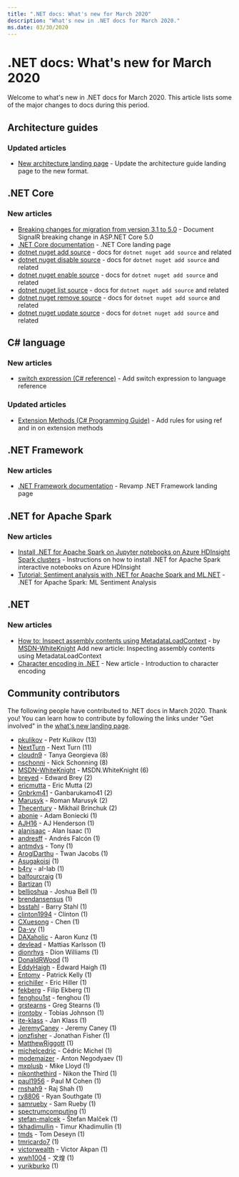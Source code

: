 ```yaml
---
title: ".NET docs: What's new for March 2020"
description: "What's new in .NET docs for March 2020."
ms.date: 03/30/2020
---
```


# .NET docs: What's new for March 2020

Welcome to what's new in .NET docs for March 2020. This article lists some of the major changes to docs during this period.

## Architecture guides

### Updated articles

- [New architecture landing page](../architecture/index.yml) - Update the architecture guide landing page to the new format.

## .NET Core

### New articles

- [Breaking changes for migration from version 3.1 to 5.0](../core/compatibility/3.1-5.0.md) - Document SignalR breaking change in ASP.NET Core 5.0
- [.NET Core documentation](../core/index.yml) - .NET Core landing page
- [dotnet nuget add source](../core/tools/dotnet-nuget-add-source.md) - docs for `dotnet nuget add source` and related
- [dotnet nuget disable source](../core/tools/dotnet-nuget-disable-source.md) - docs for `dotnet nuget add source` and related
- [dotnet nuget enable source](../core/tools/dotnet-nuget-enable-source.md) - docs for `dotnet nuget add source` and related
- [dotnet nuget list source](../core/tools/dotnet-nuget-list-source.md) - docs for `dotnet nuget add source` and related
- [dotnet nuget remove source](../core/tools/dotnet-nuget-remove-source.md) - docs for `dotnet nuget add source` and related
- [dotnet nuget update source](../core/tools/dotnet-nuget-update-source.md) - docs for `dotnet nuget add source` and related

## C# language

### New articles

- [switch expression (C# reference)](../csharp/language-reference/operators/switch-expression.md) - Add switch expression to language reference

### Updated articles

- [Extension Methods (C# Programming Guide)](../csharp/programming-guide/classes-and-structs/extension-methods.md) - Add rules for using ref and in on extension methods

## .NET Framework

### New articles

- [.NET Framework documentation](../framework/index.yml) - Revamp .NET Framework landing page

## .NET for Apache Spark

### New articles

- [Install .NET for Apache Spark on Jupyter notebooks on Azure HDInsight Spark clusters](../spark/how-to-guides/hdinsight-notebook-installation.md) - Instructions on how to install .NET for Apache Spark interactive notebooks on Azure HDInsight
- [Tutorial: Sentiment analysis with .NET for Apache Spark and ML.NET](../spark/tutorials/ml-sentment-analysis.md) - .NET for Apache Spark: ML Sentiment Analysis

## .NET

### New articles

- [How to: Inspect assembly contents using MetadataLoadContext](../standard/assembly/inspect-contents-using-metadataloadcontext.md) - by [MSDN-WhiteKnight](https://github.com/MSDN-WhiteKnight) Add new article: Inspecting assembly contents using MetadataLoadContext
- [Character encoding in .NET](../standard/base-types/character-encoding-introduction.md) - New article - Introduction to character encoding

## Community contributors

The following people have contributed to .NET docs in March 2020. Thank you! You can learn how to contribute by following the links under "Get involved" in the [what's new landing page](index.yml).

- [pkulikov](https://github.com/pkulikov) - Petr Kulikov (13)
- [NextTurn](https://github.com/NextTurn) - Next Turn (11)
- [cloudn9](https://github.com/cloudn9) - Tanya Georgieva (8)
- [nschonni](https://github.com/nschonni) - Nick Schonning (8)
- [MSDN-WhiteKnight](https://github.com/MSDN-WhiteKnight) - MSDN.WhiteKnight (6)
- [breyed](https://github.com/breyed) - Edward Brey (2)
- [ericmutta](https://github.com/ericmutta) - Eric Mutta (2)
- [Gnbrkm41](https://github.com/Gnbrkm41) - Ganbarukamo41 (2)
- [Marusyk](https://github.com/Marusyk) - Roman Marusyk (2)
- [Thecentury](https://github.com/Thecentury) - Mikhail Brinchuk (2)
- [abonie](https://github.com/abonie) - Adam Boniecki (1)
- [AJH16](https://github.com/AJH16) - AJ Henderson (1)
- [alanisaac](https://github.com/alanisaac) - Alan Isaac (1)
- [andresff](https://github.com/andresff) - Andrés Falcón (1)
- [antmdvs](https://github.com/antmdvs) - Tony (1)
- [AroglDarthu](https://github.com/AroglDarthu) - Twan Jacobs (1)
- [Asugakoisi](https://github.com/Asugakoisi) (1)
- [b4ry](https://github.com/b4ry) - aI-Iab (1)
- [balfourcraig](https://github.com/balfourcraig) (1)
- [Bartizan](https://github.com/Bartizan) (1)
- [belljoshua](https://github.com/belljoshua) - Joshua Bell (1)
- [brendansensus](https://github.com/brendansensus) (1)
- [bsstahl](https://github.com/bsstahl) - Barry Stahl (1)
- [clinton1994](https://github.com/clinton1994) - Clinton (1)
- [CXuesong](https://github.com/CXuesong) - Chen (1)
- [Da-vy](https://github.com/Da-vy) (1)
- [DAXaholic](https://github.com/DAXaholic) - Aaron Kunz (1)
- [devlead](https://github.com/devlead) - Mattias Karlsson (1)
- [dionrhys](https://github.com/dionrhys) - Dion Williams (1)
- [DonaldRWood](https://github.com/DonaldRWood) (1)
- [EddyHaigh](https://github.com/EddyHaigh) - Edward Haigh (1)
- [Entomy](https://github.com/Entomy) - Patrick Kelly (1)
- [erichiller](https://github.com/erichiller) - Eric Hiller (1)
- [fekberg](https://github.com/fekberg) - Filip Ekberg (1)
- [fenghou1st](https://github.com/fenghou1st) - fenghou (1)
- [grstearns](https://github.com/grstearns) - Greg Stearns (1)
- [irontoby](https://github.com/irontoby) - Tobias Johnson (1)
- [ite-klass](https://github.com/ite-klass) - Jan Klass (1)
- [JeremyCaney](https://github.com/JeremyCaney) - Jeremy Caney (1)
- [jonzfisher](https://github.com/jonzfisher) - Jonathan Fisher (1)
- [MatthewRiggott](https://github.com/MatthewRiggott) (1)
- [michelcedric](https://github.com/michelcedric) - Cédric Michel (1)
- [modemaizer](https://github.com/modemaizer) - Anton Negodyaev (1)
- [mxplusb](https://github.com/mxplusb) - Mike Lloyd (1)
- [nikonthethird](https://github.com/nikonthethird) - Nikon the Third (1)
- [paul1956](https://github.com/paul1956) - Paul M Cohen (1)
- [rnshah9](https://github.com/rnshah9) - Raj Shah (1)
- [ry8806](https://github.com/ry8806) - Ryan Southgate (1)
- [samrueby](https://github.com/samrueby) - Sam Rueby (1)
- [spectrumcomputing](https://github.com/spectrumcomputing) (1)
- [stefan-malcek](https://github.com/stefan-malcek) - Štefan Malček (1)
- [tkhadimullin](https://github.com/tkhadimullin) - Timur Khadimullin (1)
- [tmds](https://github.com/tmds) - Tom Deseyn (1)
- [tmricardo7](https://github.com/tmricardo7) (1)
- [victorwealth](https://github.com/victorwealth) - Victor Akpan (1)
- [wwh1004](https://github.com/wwh1004) - 文煌 (1)
- [yurikburko](https://github.com/yurikburko) (1)
